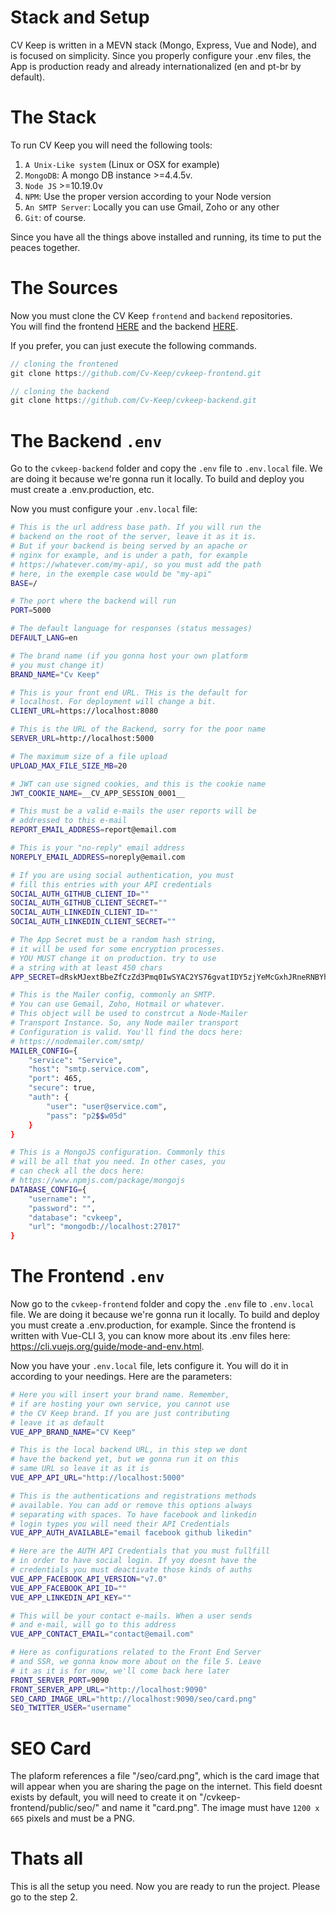 # Stack and Setup

CV Keep is written in a MEVN stack (Mongo, Express, Vue and Node), and is focused on simplicity. Since you properly configure your .env files, the App is production ready and already internationalized (en and pt-br by default).

# The Stack

To run CV Keep you will need the following tools:

1. `A Unix-Like system` (Linux or OSX for example)
2. `MongoDB`: A mongo DB instance >=4.4.5v.
3. `Node JS` >=10.19.0v
5. `NPM`: Use the proper version according to your Node version
4. `An SMTP Server`: Locally you can use Gmail, Zoho or any other 
5. `Git`: of course. 

Since you have all the things above installed and running, its time to put the peaces together.

# The Sources

Now you must clone the CV Keep `frontend` and `backend` repositories.  
You will find the frontend [HERE](https://github.com/Cv-Keep/cvkeep-frontend/) and the backend [HERE](https://github.com/Cv-Keep/cvkeep-backend/).  

If you prefer, you can just execute the following commands.

``` js
// cloning the frontened
git clone https://github.com/Cv-Keep/cvkeep-frontend.git

// cloning the backend
git clone https://github.com/Cv-Keep/cvkeep-backend.git
``` 

# The Backend `.env`

Go to the `cvkeep-backend` folder and copy the `.env` file to `.env.local` file. We are doing it because we're gonna run it locally. To build and deploy you must create a .env.production, etc.

Now you must configure your `.env.local` file:

```bash
# This is the url address base path. If you will run the
# backend on the root of the server, leave it as it is.
# But if your backend is being served by an apache or
# nginx for example, and is under a path, for example
# https://whatever.com/my-api/, so you must add the path
# here, in the exemple case would be "my-api"
BASE=/

# The port where the backend will run
PORT=5000

# The default language for responses (status messages)
DEFAULT_LANG=en

# The brand name (if you gonna host your own platform
# you must change it)
BRAND_NAME="Cv Keep"

# This is your front end URL. THis is the default for
# localhost. For deployment will change a bit.
CLIENT_URL=https://localhost:8080

# This is the URL of the Backend, sorry for the poor name
SERVER_URL=http://localhost:5000

# The maximum size of a file upload 
UPLOAD_MAX_FILE_SIZE_MB=20

# JWT can use signed cookies, and this is the cookie name 
JWT_COOKIE_NAME=__CV_APP_SESSION_0001__

# This must be a valid e-mails the user reports will be
# addressed to this e-mail
REPORT_EMAIL_ADDRESS=report@email.com

# This is your "no-reply" email address
NOREPLY_EMAIL_ADDRESS=noreply@email.com

# If you are using social authentication, you must
# fill this entries with your API credentials
SOCIAL_AUTH_GITHUB_CLIENT_ID=""
SOCIAL_AUTH_GITHUB_CLIENT_SECRET=""
SOCIAL_AUTH_LINKEDIN_CLIENT_ID=""
SOCIAL_AUTH_LINKEDIN_CLIENT_SECRET=""

# The App Secret must be a random hash string,
# it will be used for some encryption processes.
# YOU MUST change it on production. try to use
# a string with at least 450 chars
APP_SECRET=dRskMJextBbeZfCzZd3Pmq0IwSYAC2YS76gvatIDY5zjYeMcGxhJRneRNBYhMk8TZgjyybG90F25akNzHvEeZk7DKvlezpazrfBHG3P0Rt4BBRkQAHVNtiCWPx4CJ87Yzvw48c576dzDTBNlBL1aDfW1XJCILhqjHOoYl5SMPIAQDh22fAlYly6uO8WnkC4reTyRVjoCGm18t1dMG6LyTHwOHKCN97K8gtAKxExJcNaGEPWvTcqCu6e3JHlTb2eWA8ABwEEfwc6EM001LnV5frG3U3eJEQMxRsa7ukgrza3hRLaC7qhYYWLYmTlwF37xV2iC3WAYofOThvgLgzBDrAGM2iC4alQQEHNnGvl64cVgEwCv2ftmBzTFoW8GFwXxSBCCakpLHoh5GGVWEJCV3wuCPJPTYjA3AqXraZGd4D5Iuq1U0dnwVBEe2uxImJNczP

# This is the Mailer config, commonly an SMTP.
# You can use Gemail, Zoho, Hotmail or whatever.
# This object will be used to constrcut a Node-Mailer
# Transport Instance. So, any Node mailer transport
# Configuration is valid. You'll find the docs here:
# https://nodemailer.com/smtp/
MAILER_CONFIG={
	"service": "Service",
	"host": "smtp.service.com",
	"port": 465,
	"secure": true,
	"auth": {
		"user": "user@service.com",
		"pass": "p2$$w05d"
	}
}

# This is a MongoJS configuration. Commonly this
# will be all that you need. In other cases, you
# can check all the docs here:
# https://www.npmjs.com/package/mongojs
DATABASE_CONFIG={
	"username": "",
	"password": "",
	"database": "cvkeep",
	"url": "mongodb://localhost:27017"
}
```

# The Frontend `.env`

Now go to the `cvkeep-frontend` folder and copy the `.env` file to `.env.local` file. We are doing it because we're gonna run it locally. To build and deploy you must create a .env.production, for example. Since the frontend is written with Vue-CLI 3, you can know more about its .env files here: https://cli.vuejs.org/guide/mode-and-env.html.

Now you have your `.env.local` file, lets configure it. You will do it in according to your needings. Here are the parameters:

```bash
# Here you will insert your brand name. Remember,
# if are hosting your own service, you cannot use 
# the CV Keep brand. If you are just contributing
# leave it as default
VUE_APP_BRAND_NAME="CV Keep"

# This is the local backend URL, in this step we dont
# have the backend yet, but we gonna run it on this
# same URL so leave it as it is
VUE_APP_API_URL="http://localhost:5000"

# This is the authentications and registrations methods
# available. You can add or remove this options always
# separating with spaces. To have facebook and linkedin
# login types you will need their API Credentials
VUE_APP_AUTH_AVAILABLE="email facebook github likedin"

# Here are the AUTH API Credentials that you must fullfill
# in order to have social login. If yoy doesnt have the
# credentials you must deactivate those kinds of auths
VUE_APP_FACEBOOK_API_VERSION="v7.0"
VUE_APP_FACEBOOK_API_ID=""
VUE_APP_LINKEDIN_API_KEY=""

# This will be your contact e-mails. When a user sends
# and e-mail, will go to this address
VUE_APP_CONTACT_EMAIL="contact@email.com"

# Here as configurations related to the Front End Server
# and SSR, we gonna know more about on the file 5. Leave
# it as it is for now, we'll come back here later
FRONT_SERVER_PORT=9090
FRONT_SERVER_APP_URL="http://localhost:9090"
SEO_CARD_IMAGE_URL="http://localhost:9090/seo/card.png"
SEO_TWITTER_USER="username"
```

# SEO Card

The plaform references a file "/seo/card.png", which is the card image that will appear when you are sharing the page on the internet. This field doesnt exists by default, you will need to create it on "/cvkeep-frontend/public/seo/" and name it "card.png". The image must have `1200 x 665` pixels and must be a PNG.

# Thats all

This is all the setup you need. Now you are ready to run the project. Please go to the step 2.